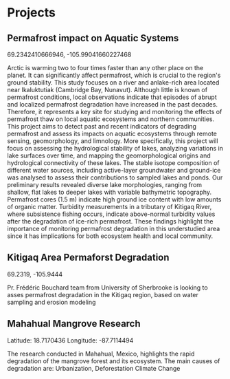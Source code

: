 # Projects

## Permafrost impact on Aquatic Systems

69.2342410666946, -105.99041660227468

Arctic is warming two to four times faster than any other place on the planet. It can significantly affect permafrost, which is crucial to the region's ground stability. This study focuses on a river and anlake-rich area located near Ikaluktutiak (Cambridge Bay, Nunavut). Although little is known of permafrost conditions, local observations indicate that episodes of abrupt and localized permafrost degradation have increased in the past decades. Therefore, it represents a key site for studying and monitoring the effects of permafrost thaw on local aquatic ecosystems and northern communities. This project aims to detect past and recent indicators of degrading permafrost and assess its impacts on aquatic ecosystems through remote sensing, geomorphology, and limnology. More specifically, this project will focus on assessing the hydrological stability of lakes, analyzing variations in lake surfaces over time, and mapping the geomorphological origins and hydrological connectivity of these lakes. The stable isotope composition of different water sources, including active-layer groundwater and ground-ice was analysed to assess their contributions to sampled lakes and ponds. Our preliminary results revealed diverse lake morphologies, ranging from shallow, flat lakes to deeper lakes with variable bathymetric topography. Permafrost cores (1.5 m) indicate high ground ice content with low amounts of organic matter. Turbidity measurements in a tributary of Kitigaq River, where subsistence fishing occurs, indicate above-normal turbidity values after the degradation of ice-rich permafrost. These findings highlight the importance of monitoring permafrost degradation in this understudied area since it has implications for both ecosystem health and local community.

## Kitigaq Area Permaforst Degradation

69.2319, -105.9444

Pr. Frédéric Bouchard team from University of Sherbrooke is looking to asses permafrost degradation in the Kitigaq region, based on water sampling and erosion modeling

## Mahahual Mangrove Research

Latitude: 18.7170436
Longitude: -87.7114494

The research conducted in Mahahual, Mexico, highlights the rapid degradation of the mangrove forest and its ecosystem. The main causes of degradation are:
Urbanization, Deforestation Climate Change
